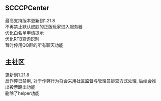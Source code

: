 ## SCCCPCenter
最高支持版本更新到1.21.8  
不再禁止默认皮肤的正版玩家进入服务器  
优化白名单申请提示  
优化RTB查询识别  
暂时停用QQ群的所有聊天功能  
## 主社区
更新到1.21.8  
反作弊已禁用, 对于作弊行为将会采用社区监督与管理员排查方式处理, 后续会推出投票踢出功能  
删除了helper功能  
